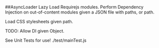##AsyncLoader
Lazy Load Requirejs modules.  Perform Dependency Injection on out-of-content modules given a JSON file with paths, or path.

Load CSS stylesheets given path.

TODO:
Allow DI given Object.

See Unit Tests for use!
./test/mainTest.js